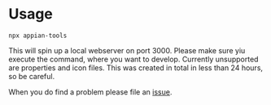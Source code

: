 # Usage

```
npx appian-tools
```

This will spin up a local webserver on port 3000. Please make sure yiu execute the command, where you want to develop.
Currently unsupported are properties and icon files. This was created in total in less than 24 hours, so be careful.

When you do find a problem please file an [issue](https://github.com/jonasgrunert/appian-tools/issues/new).
